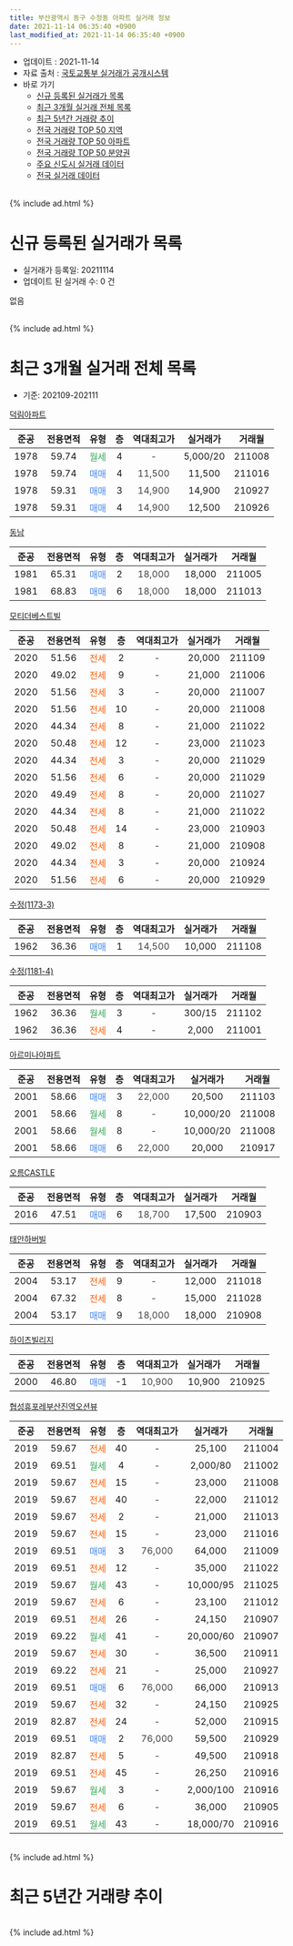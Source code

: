 ```yaml
---
title: 부산광역시 동구 수정동 아파트 실거래 정보
date: 2021-11-14 06:35:40 +0900
last_modified_at: 2021-11-14 06:35:40 +0900
---
```


* 업데이트 : 2021-11-14
* 자료 출처 : [국토교통부 실거래가 공개시스템](http://rt.molit.go.kr)
* 바로 가기
    * [신규 등록된 실거래가 목록](#신규-등록된-실거래가-목록)
    * [최근 3개월 실거래 전체 목록](#최근-3개월-실거래-전체-목록)
    * [최근 5년간 거래량 추이](#최근-5년간-거래량-추이)
    * [전국 거래량 TOP 50 지역](https://inasie.github.io/apt-trade-info/최근-3개월-전국에서-가장-거래가-많이-발생한-지역)
    * [전국 거래량 TOP 50 아파트](https://inasie.github.io/apt-trade-info/최근-3개월-전국에서-가장-거래가-많이-발생한-아파트)
    * [전국 거래량 TOP 50 분양권](https://inasie.github.io/apt-trade-info/최근-3개월-전국에서-가장-거래가-많이-발생한-분양권)
    * [주요 신도시 실거래 데이터](https://inasie.github.io/apt-trade-info/주요-신도시)
    * [전국 실거래 데이터](https://inasie.github.io/apt-trade-info/전국)
<br>
{% include ad.html %}
<br>

# 신규 등록된 실거래가 목록
* 실거래가 등록일: 20211114
* 업데이트 된 실거래 수: 0 건

없음

<br>
{% include ad.html %}
<br>

# 최근 3개월 실거래 전체 목록
* 기준: 202109-202111


[덕림아파트](https://search.naver.com/search.naver?query=%EB%B6%80%EC%82%B0%EA%B4%91%EC%97%AD%EC%8B%9C+%EB%8F%99%EA%B5%AC+%EC%88%98%EC%A0%95%EB%8F%99+%EB%8D%95%EB%A6%BC%EC%95%84%ED%8C%8C%ED%8A%B8)

|준공|전용면적|유형|층|역대최고가|실거래가|거래월|
|:---:|:---:|:---:|:---:|:---:|:---:|:---:|
|1978|59.74|<span style="color:#34a853">월세</span>|4|<span style="color:#444444">-</span>|5,000/20|211008|
|1978|59.74|<span style="color:#4285f3">매매</span>|4|<span style="color:#444444">11,500</span>|11,500|211016|
|1978|59.31|<span style="color:#4285f3">매매</span>|3|<span style="color:#444444">14,900</span>|14,900|210927|
|1978|59.31|<span style="color:#4285f3">매매</span>|4|<span style="color:#444444">14,900</span>|12,500|210926|

[동남](https://search.naver.com/search.naver?query=%EB%B6%80%EC%82%B0%EA%B4%91%EC%97%AD%EC%8B%9C+%EB%8F%99%EA%B5%AC+%EC%88%98%EC%A0%95%EB%8F%99+%EB%8F%99%EB%82%A8)

|준공|전용면적|유형|층|역대최고가|실거래가|거래월|
|:---:|:---:|:---:|:---:|:---:|:---:|:---:|
|1981|65.31|<span style="color:#4285f3">매매</span>|2|<span style="color:#444444">18,000</span>|18,000|211005|
|1981|68.83|<span style="color:#4285f3">매매</span>|6|<span style="color:#444444">18,000</span>|18,000|211013|

[모티더베스트빌](https://search.naver.com/search.naver?query=%EB%B6%80%EC%82%B0%EA%B4%91%EC%97%AD%EC%8B%9C+%EB%8F%99%EA%B5%AC+%EC%88%98%EC%A0%95%EB%8F%99+%EB%AA%A8%ED%8B%B0%EB%8D%94%EB%B2%A0%EC%8A%A4%ED%8A%B8%EB%B9%8C)

|준공|전용면적|유형|층|역대최고가|실거래가|거래월|
|:---:|:---:|:---:|:---:|:---:|:---:|:---:|
|2020|51.56|<span style="color:#ff5a00">전세</span>|2|<span style="color:#444444">-</span>|20,000|211109|
|2020|49.02|<span style="color:#ff5a00">전세</span>|9|<span style="color:#444444">-</span>|21,000|211006|
|2020|51.56|<span style="color:#ff5a00">전세</span>|3|<span style="color:#444444">-</span>|20,000|211007|
|2020|51.56|<span style="color:#ff5a00">전세</span>|10|<span style="color:#444444">-</span>|20,000|211008|
|2020|44.34|<span style="color:#ff5a00">전세</span>|8|<span style="color:#444444">-</span>|21,000|211022|
|2020|50.48|<span style="color:#ff5a00">전세</span>|12|<span style="color:#444444">-</span>|23,000|211023|
|2020|44.34|<span style="color:#ff5a00">전세</span>|3|<span style="color:#444444">-</span>|20,000|211029|
|2020|51.56|<span style="color:#ff5a00">전세</span>|6|<span style="color:#444444">-</span>|20,000|211029|
|2020|49.49|<span style="color:#ff5a00">전세</span>|8|<span style="color:#444444">-</span>|20,000|211027|
|2020|44.34|<span style="color:#ff5a00">전세</span>|8|<span style="color:#444444">-</span>|21,000|211022|
|2020|50.48|<span style="color:#ff5a00">전세</span>|14|<span style="color:#444444">-</span>|23,000|210903|
|2020|49.02|<span style="color:#ff5a00">전세</span>|8|<span style="color:#444444">-</span>|21,000|210908|
|2020|44.34|<span style="color:#ff5a00">전세</span>|3|<span style="color:#444444">-</span>|20,000|210924|
|2020|51.56|<span style="color:#ff5a00">전세</span>|6|<span style="color:#444444">-</span>|20,000|210929|

[수정(1173-3)](https://search.naver.com/search.naver?query=%EB%B6%80%EC%82%B0%EA%B4%91%EC%97%AD%EC%8B%9C+%EB%8F%99%EA%B5%AC+%EC%88%98%EC%A0%95%EB%8F%99+%EC%88%98%EC%A0%95%281173-3%29)

|준공|전용면적|유형|층|역대최고가|실거래가|거래월|
|:---:|:---:|:---:|:---:|:---:|:---:|:---:|
|1962|36.36|<span style="color:#4285f3">매매</span>|1|<span style="color:#444444">14,500</span>|10,000|211108|

[수정(1181-4)](https://search.naver.com/search.naver?query=%EB%B6%80%EC%82%B0%EA%B4%91%EC%97%AD%EC%8B%9C+%EB%8F%99%EA%B5%AC+%EC%88%98%EC%A0%95%EB%8F%99+%EC%88%98%EC%A0%95%281181-4%29)

|준공|전용면적|유형|층|역대최고가|실거래가|거래월|
|:---:|:---:|:---:|:---:|:---:|:---:|:---:|
|1962|36.36|<span style="color:#34a853">월세</span>|3|<span style="color:#444444">-</span>|300/15|211102|
|1962|36.36|<span style="color:#ff5a00">전세</span>|4|<span style="color:#444444">-</span>|2,000|211001|

[아르미나아파트](https://search.naver.com/search.naver?query=%EB%B6%80%EC%82%B0%EA%B4%91%EC%97%AD%EC%8B%9C+%EB%8F%99%EA%B5%AC+%EC%88%98%EC%A0%95%EB%8F%99+%EC%95%84%EB%A5%B4%EB%AF%B8%EB%82%98%EC%95%84%ED%8C%8C%ED%8A%B8)

|준공|전용면적|유형|층|역대최고가|실거래가|거래월|
|:---:|:---:|:---:|:---:|:---:|:---:|:---:|
|2001|58.66|<span style="color:#4285f3">매매</span>|3|<span style="color:#444444">22,000</span>|20,500|211103|
|2001|58.66|<span style="color:#34a853">월세</span>|8|<span style="color:#444444">-</span>|10,000/20|211008|
|2001|58.66|<span style="color:#34a853">월세</span>|8|<span style="color:#444444">-</span>|10,000/20|211008|
|2001|58.66|<span style="color:#4285f3">매매</span>|6|<span style="color:#444444">22,000</span>|20,000|210917|

[오름CASTLE](https://search.naver.com/search.naver?query=%EB%B6%80%EC%82%B0%EA%B4%91%EC%97%AD%EC%8B%9C+%EB%8F%99%EA%B5%AC+%EC%88%98%EC%A0%95%EB%8F%99+%EC%98%A4%EB%A6%84CASTLE)

|준공|전용면적|유형|층|역대최고가|실거래가|거래월|
|:---:|:---:|:---:|:---:|:---:|:---:|:---:|
|2016|47.51|<span style="color:#4285f3">매매</span>|6|<span style="color:#444444">18,700</span>|17,500|210903|

[태안하버빌](https://search.naver.com/search.naver?query=%EB%B6%80%EC%82%B0%EA%B4%91%EC%97%AD%EC%8B%9C+%EB%8F%99%EA%B5%AC+%EC%88%98%EC%A0%95%EB%8F%99+%ED%83%9C%EC%95%88%ED%95%98%EB%B2%84%EB%B9%8C)

|준공|전용면적|유형|층|역대최고가|실거래가|거래월|
|:---:|:---:|:---:|:---:|:---:|:---:|:---:|
|2004|53.17|<span style="color:#ff5a00">전세</span>|9|<span style="color:#444444">-</span>|12,000|211018|
|2004|67.32|<span style="color:#ff5a00">전세</span>|8|<span style="color:#444444">-</span>|15,000|211028|
|2004|53.17|<span style="color:#4285f3">매매</span>|9|<span style="color:#444444">18,000</span>|18,000|210908|

[하이츠빌리지](https://search.naver.com/search.naver?query=%EB%B6%80%EC%82%B0%EA%B4%91%EC%97%AD%EC%8B%9C+%EB%8F%99%EA%B5%AC+%EC%88%98%EC%A0%95%EB%8F%99+%ED%95%98%EC%9D%B4%EC%B8%A0%EB%B9%8C%EB%A6%AC%EC%A7%80)

|준공|전용면적|유형|층|역대최고가|실거래가|거래월|
|:---:|:---:|:---:|:---:|:---:|:---:|:---:|
|2000|46.80|<span style="color:#4285f3">매매</span>|-1|<span style="color:#444444">10,900</span>|10,900|210925|

[협성휴포레부산진역오션뷰](https://search.naver.com/search.naver?query=%EB%B6%80%EC%82%B0%EA%B4%91%EC%97%AD%EC%8B%9C+%EB%8F%99%EA%B5%AC+%EC%88%98%EC%A0%95%EB%8F%99+%ED%98%91%EC%84%B1%ED%9C%B4%ED%8F%AC%EB%A0%88%EB%B6%80%EC%82%B0%EC%A7%84%EC%97%AD%EC%98%A4%EC%85%98%EB%B7%B0)

|준공|전용면적|유형|층|역대최고가|실거래가|거래월|
|:---:|:---:|:---:|:---:|:---:|:---:|:---:|
|2019|59.67|<span style="color:#ff5a00">전세</span>|40|<span style="color:#444444">-</span>|25,100|211004|
|2019|69.51|<span style="color:#34a853">월세</span>|4|<span style="color:#444444">-</span>|2,000/80|211002|
|2019|59.67|<span style="color:#ff5a00">전세</span>|15|<span style="color:#444444">-</span>|23,000|211008|
|2019|59.67|<span style="color:#ff5a00">전세</span>|40|<span style="color:#444444">-</span>|22,000|211012|
|2019|59.67|<span style="color:#ff5a00">전세</span>|2|<span style="color:#444444">-</span>|21,000|211013|
|2019|59.67|<span style="color:#ff5a00">전세</span>|15|<span style="color:#444444">-</span>|23,000|211016|
|2019|69.51|<span style="color:#4285f3">매매</span>|3|<span style="color:#444444">76,000</span>|64,000|211009|
|2019|69.51|<span style="color:#ff5a00">전세</span>|12|<span style="color:#444444">-</span>|35,000|211022|
|2019|59.67|<span style="color:#34a853">월세</span>|43|<span style="color:#444444">-</span>|10,000/95|211025|
|2019|59.67|<span style="color:#ff5a00">전세</span>|6|<span style="color:#444444">-</span>|23,100|211012|
|2019|69.51|<span style="color:#ff5a00">전세</span>|26|<span style="color:#444444">-</span>|24,150|210907|
|2019|69.22|<span style="color:#34a853">월세</span>|41|<span style="color:#444444">-</span>|20,000/60|210907|
|2019|59.67|<span style="color:#ff5a00">전세</span>|30|<span style="color:#444444">-</span>|36,500|210911|
|2019|69.22|<span style="color:#ff5a00">전세</span>|21|<span style="color:#444444">-</span>|25,000|210927|
|2019|69.51|<span style="color:#4285f3">매매</span>|6|<span style="color:#444444">76,000</span>|66,000|210913|
|2019|59.67|<span style="color:#ff5a00">전세</span>|32|<span style="color:#444444">-</span>|24,150|210925|
|2019|82.87|<span style="color:#ff5a00">전세</span>|24|<span style="color:#444444">-</span>|52,000|210915|
|2019|69.51|<span style="color:#4285f3">매매</span>|2|<span style="color:#444444">76,000</span>|59,500|210929|
|2019|82.87|<span style="color:#ff5a00">전세</span>|5|<span style="color:#444444">-</span>|49,500|210918|
|2019|69.51|<span style="color:#ff5a00">전세</span>|45|<span style="color:#444444">-</span>|26,250|210916|
|2019|59.67|<span style="color:#34a853">월세</span>|3|<span style="color:#444444">-</span>|2,000/100|210916|
|2019|59.67|<span style="color:#ff5a00">전세</span>|6|<span style="color:#444444">-</span>|36,000|210905|
|2019|69.51|<span style="color:#34a853">월세</span>|43|<span style="color:#444444">-</span>|18,000/70|210916|


<br>
{% include ad.html %}
<br>

# 최근 5년간 거래량 추이


<div style="width:100%;">
    <canvas id="deal_progress" height="200"></canvas>
</div>

<script>
new Chart(document.getElementById("deal_progress"), {
    type: 'line',
    data: {
        labels: ['201611','201612','201701','201702','201703','201704','201705','201706','201707','201708','201709','201710','201711','201712','201801','201802','201803','201804','201805','201806','201807','201808','201809','201810','201811','201812','201901','201902','201903','201904','201905','201906','201907','201908','201909','201910','201911','201912','202001','202002','202003','202004','202005','202006','202007','202008','202009','202010','202011','202012','202101','202102','202103','202104','202105','202106','202107','202108','202109','202110','202111'],
        datasets: [{
            label: '매매',
            pointRadius: 1,
            data: [13, 4, 5, 5, 11, 6, 9, 10, 17, 8, 9, 9, 14, 8, 11, 14, 18, 19, 15, 17, 13, 22, 14, 18, 24, 14, 13, 15, 13, 22, 47, 48, 56, 41, 37, 20, 36, 7, 4, 7, 8, 17, 24, 34, 19, 10, 33, 45, 53, 51, 23, 15, 17, 28, 23, 8, 9, 8, 8, 4, 2],
            borderColor: "rgba(255, 201, 14, 1)",
            backgroundColor: "rgba(255, 201, 14, 0.5)",
            fill: false,
            lineTension: 0
        },{
            label: '전월세',
            pointRadius: 1,
            data: [3, 1, 1, 3, 3, 1, 1, 3, 2, 4, 1, 1, 3, 1, 1, 1, 3, 3, 3, 2, 1, 0, 0, 3, 1, 1, 2, 0, 2, 2, 2, 0, 3, 1, 2, 6, 6, 2, 1, 3, 1, 2, 6, 12, 8, 11, 5, 11, 12, 13, 21, 17, 13, 8, 16, 11, 19, 29, 15, 24, 2],
            borderColor: "rgba(0, 141, 185, 1)",
            backgroundColor: "rgba(0, 141, 185, 0.5)",
            fill: false,
            lineTension: 0
        }
        ]
    },
    options: {
        responsive: true,
        title: {
            display: false
        },
        tooltips: {
            mode: 'index',
            intersect: false
        },
        hover: {
            mode: 'nearest',
            intersect: true
        },
        scales: {
            xAxes: [{
                display: true,
                scaleLabel: {
                    display: true,
                    labelString: '년/월'
                }
            }],
            yAxes: [{
                display: true,
                ticks: {
                    suggestedMin: 0,
                },
                scaleLabel: {
                    display: true,
                    labelString: '실거래 수'
                }
            }]
        }
    }
});

</script>


<br>
{% include ad.html %}
<br>

